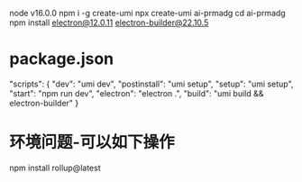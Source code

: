 node v16.0.0
npm i -g create-umi
npx create-umi ai-prmadg
cd ai-prmadg
npm install electron@12.0.11 electron-builder@22.10.5

# package.json
  "scripts": {
    "dev": "umi dev",
    "postinstall": "umi setup",
    "setup": "umi setup",
    "start": "npm run dev",
    "electron": "electron .",
    "build": "umi build && electron-builder"
  }

# 环境问题-可以如下操作
npm install rollup@latest